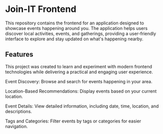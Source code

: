 # Join-IT Frontend

This repository contains the frontend for an application designed to showcase events happening around you. The application helps users discover local activities, events, and gatherings, providing a user-friendly interface to explore and stay updated on what's happening nearby.

## Features

This project was created to learn and experiment with modern frontend technologies while delivering a practical and engaging user experience.

Event Discovery: Browse and search for events happening in your area.

Location-Based Recommendations: Display events based on your current location.

Event Details: View detailed information, including date, time, location, and descriptions.

Tags and Categories: Filter events by tags or categories for easier navigation.
